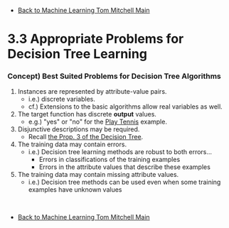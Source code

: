 * [Back to Machine Learning Tom Mitchell Main](../../main.md)

# 3.3 Appropriate Problems for Decision Tree Learning

### Concept) Best Suited Problems for Decision Tree Algorithms
1. Instances are represented by attribute-value pairs.
   - i.e.) discrete variables.
   - cf.) Extensions to the basic algorithms allow real variables as well.
2. The target function has discrete **output** values.
   - e.g.) "yes" or "no" for the [Play Tennis](../02/note.md#ex-play-tennis) example.
3. Disjunctive descriptions may be required.
   - Recall [the Prop. 3 of the Decision Tree](../02/note.md#prop-decision-tree).
4. The training data may contain errors.
   - i.e.) Decision tree learning methods are robust to both errors...
     - Errors in classifications of the training examples
     - Errors in the attribute values that describe these examples
5. The training data may contain missing attribute values.
   - i.e.) Decision tree methods can be used even when some training examples have unknown values



<br>

* [Back to Machine Learning Tom Mitchell Main](../../main.md)